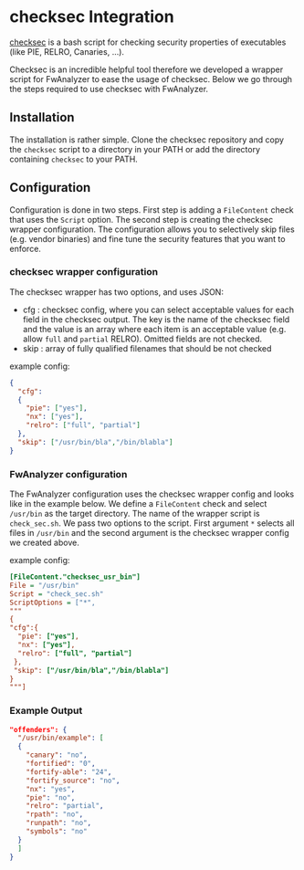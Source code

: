 # checksec Integration

[checksec](https://github.com/slimm609/checksec.sh) is a bash script for checking security properties of executables (like PIE, RELRO, Canaries, ...).

Checksec is an incredible helpful tool therefore we developed a wrapper script for FwAnalyzer to ease the usage of checksec. Below
we go through the steps required to use checksec with FwAnalyzer.

## Installation

The installation is rather simple. Clone the checksec repository and copy the `checksec` script to a directory in your PATH
or add the directory containing `checksec` to your PATH.

## Configuration

Configuration is done in two steps. First step is adding a `FileContent` check that uses the `Script` option.
The second step is creating the checksec wrapper configuration. The configuration allows you to selectively skip files
(e.g. vendor binaries) and fine tune the security features that you want to enforce.

### checksec wrapper configuration

The checksec wrapper has two options, and uses JSON:

- cfg : checksec config, where you can select acceptable values for each field in the checksec output. The key is the name of the checksec field and the value is an array where each item is an acceptable value (e.g. allow `full` and `partial` RELRO). Omitted fields are not checked.
- skip : array of fully qualified filenames that should be not checked

example config:
```json
{
  "cfg":
  {
    "pie": ["yes"],
    "nx": ["yes"],
    "relro": ["full", "partial"]
  },
  "skip": ["/usr/bin/bla","/bin/blabla"]
}
```

### FwAnalyzer configuration

The FwAnalyzer configuration uses the checksec wrapper config and looks like in the example below.
We define a `FileContent` check and select `/usr/bin` as the target directory.
The name of the wrapper script is `check_sec.sh`.
We pass two options to the script. First argument `*` selects all files in `/usr/bin` and
the second argument is the checksec wrapper config we created above.

example config:
```ini
[FileContent."checksec_usr_bin"]
File = "/usr/bin"
Script = "check_sec.sh"
ScriptOptions = ["*",
"""
{
"cfg":{
  "pie": ["yes"],
  "nx": ["yes"],
  "relro": ["full", "partial"]
 },
 "skip": ["/usr/bin/bla","/bin/blabla"]
}
"""]
```


### Example Output

```json
"offenders": {
  "/usr/bin/example": [
  {
    "canary": "no",
    "fortified": "0",
    "fortify-able": "24",
    "fortify_source": "no",
    "nx": "yes",
    "pie": "no",
    "relro": "partial",
    "rpath": "no",
    "runpath": "no",
    "symbols": "no"
  }
  ]
}
```
